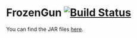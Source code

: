 # FrozenGun [![Build Status](https://ci.frozendroid.com/buildStatus/icon?job=FrozenGun)](https://ci.frozendroid.com/job/FrozenGun/)
You can find the JAR files [here](https://ci.frozendroid.com/job/FrozenGun/).
